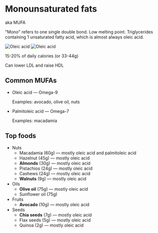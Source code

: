 # Monounsaturated fats

aka MUFA

"Mono" refers to one single double bond. Low melting point. Triglycerides containing 1 unsaturated fatty acid, which is almost always oleic acid.

![Oleic acid](https://upload.wikimedia.org/wikipedia/commons/thumb/7/79/Oleic-acid-skeletal.svg/500px-Oleic-acid-skeletal.svg.png)
![Oleic acid](https://upload.wikimedia.org/wikipedia/commons/thumb/2/27/Oleic-acid-3D-vdW.png/500px-Oleic-acid-3D-vdW.png)

15-20% of daily calories (or 33-44g)

Can lower LDL and raise HDL

## Common MUFAs

* Oleic acid — Omega-9

  Examples: avocado, olive oil, nuts

* Palmitoleic acid — Omega-7

  Examples: macadamia

## Top foods

* Nuts
    * Macadamia (60g) — mostly oleic acid and palmitoleic acid
    * Hazelnut (45g) — mostly oleic acid
    * **Almonds** (30g) — mostly oleic acid
    * Pistachios (24g) — mostly oleic acid
    * Cashews (24g) — mostly oleic acid
    * **Walnuts** (9g) — mostly oleic acid
* Oils
    * **Olive oil** (75g) — mostly oleic acid
    * Sunflower oil (75g)
* Fruits
    * **Avocado** (10g) — mostly oleic acid
* Seeds
    * **Chia seeds** (7g) — mostly oleic acid
    * Flax seeds (5g) — mostly oleic acid
    * Quinoa (2g) — mostly oleic acid
